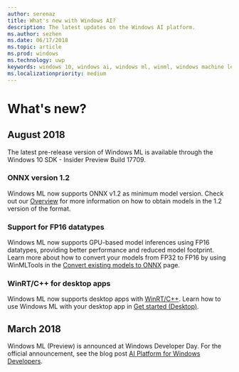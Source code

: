 ```yaml
---
author: serenaz
title: What's new with Windows AI?
description: The latest updates on the Windows AI platform.
ms.author: sezhen
ms.date: 06/17/2018
ms.topic: article
ms.prod: windows
ms.technology: uwp
keywords: windows 10, windows ai, windows ml, winml, windows machine learning
ms.localizationpriority: medium
---
```


# What's new?

## August 2018

The latest pre-release version of Windows ML is available through the Windows 10 SDK - Insider Preview Build 17709.

### ONNX version 1.2

Windows ML now supports ONNX v1.2 as minimum model version. Check out our [Overview](overview.md) for more information on how to obtain models in the 1.2 version of the format.

### Support for FP16 datatypes

Windows ML now supports GPU-based model inferences using FP16 datatypes, providing better performance and reduced model footprint. Learn more about how to convert your models from FP32 to FP16 by using WinMLTools in the [Convert existing models to ONNX](winmltools.md#convert-to-fp16) page.

### WinRT/C++ for desktop apps

Windows ML now supports desktop apps with [WinRT/C++](https://docs.microsoft.com/windows/uwp/cpp-and-winrt-apis/). Learn how to use Windows ML with your desktop app in [Get started (Desktop)](get-started-desktop.md).

## March 2018

Windows ML (Preview) is announced at Windows Developer Day. For the official announcement, see the blog post [AI Platform for Windows Developers](https://blogs.windows.com/buildingapps/2018/03/07/ai-platform-windows-developers).